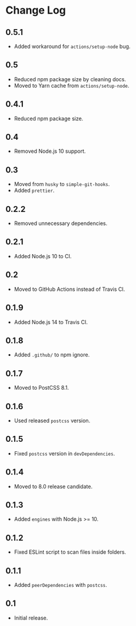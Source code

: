 # Change Log

## 0.5.1
* Added workaround for `actions/setup-node` bug.

## 0.5
* Reduced npm package size by cleaning docs.
* Moved to Yarn cache from `actions/setup-node`.

## 0.4.1
* Reduced npm package size.

## 0.4
* Removed Node.js 10 support.

## 0.3
* Moved from `husky` to `simple-git-hooks`.
* Added `prettier`.

## 0.2.2
* Removed unnecessary dependencies.

## 0.2.1
* Added Node.js 10 to CI.

## 0.2
* Moved to GitHub Actions instead of Travis CI.

## 0.1.9
* Added Node.js 14 to Travis CI.

## 0.1.8
* Added `.github/` to npm ignore.

## 0.1.7
* Moved to PostCSS 8.1.

## 0.1.6
* Used released `postcss` version.

## 0.1.5
* Fixed `postcss` version in `devDependencies`.

## 0.1.4
* Moved to 8.0 release candidate.

## 0.1.3
* Added `engines` with Node.js >= 10.

## 0.1.2
* Fixed ESLint script to scan files inside folders.

## 0.1.1
* Added `peerDependencies` with `postcss`.

## 0.1
* Initial release.
